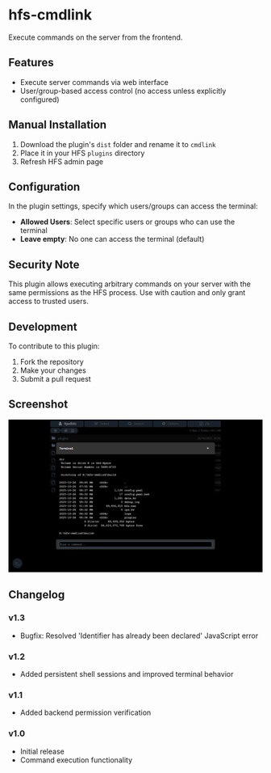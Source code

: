 # hfs-cmdlink

Execute commands on the server from the frontend.

## Features

- Execute server commands via web interface
- User/group-based access control (no access unless explicitly configured)

## Manual Installation

1. Download the plugin's `dist` folder and rename it to `cmdlink`
2. Place it in your HFS `plugins` directory
3. Refresh HFS admin page

## Configuration

In the plugin settings, specify which users/groups can access the terminal:

- **Allowed Users**: Select specific users or groups who can use the terminal
- **Leave empty**: No one can access the terminal (default)

## Security Note

This plugin allows executing arbitrary commands on your server with the same permissions as the HFS process. Use with caution and only grant access to trusted users.

## Development

To contribute to this plugin:

1. Fork the repository
2. Make your changes
3. Submit a pull request

## Screenshot

![Screenshot](./preview.png)

## Changelog

### v1.3

- Bugfix: Resolved 'Identifier has already been declared' JavaScript error

### v1.2

- Added persistent shell sessions and improved terminal behavior

### v1.1

- Added backend permission verification

### v1.0

- Initial release
- Command execution functionality

